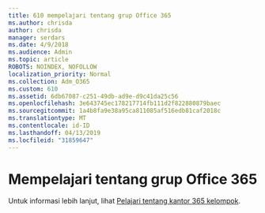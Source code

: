 ```yaml
---
title: 610 mempelajari tentang grup Office 365
ms.author: chrisda
author: chrisda
manager: serdars
ms.date: 4/9/2018
ms.audience: Admin
ms.topic: article
ROBOTS: NOINDEX, NOFOLLOW
localization_priority: Normal
ms.collection: Adm_O365
ms.custom: 610
ms.assetid: 6db67087-c251-49db-ad9e-d9c41da25c56
ms.openlocfilehash: 3e643745ec178217714fb111d2f822880879baec
ms.sourcegitcommit: 1a4b8fa9e38a95ca811085af516edb81caf2018c
ms.translationtype: MT
ms.contentlocale: id-ID
ms.lasthandoff: 04/13/2019
ms.locfileid: "31859647"
---
```

# <a name="learn-about-office-365-groups"></a>Mempelajari tentang grup Office 365

Untuk informasi lebih lanjut, lihat [Pelajari tentang kantor 365 kelompok](https://support.office.com/article/b565caa1-5c40-40ef-9915-60fdb2d97fa2).
